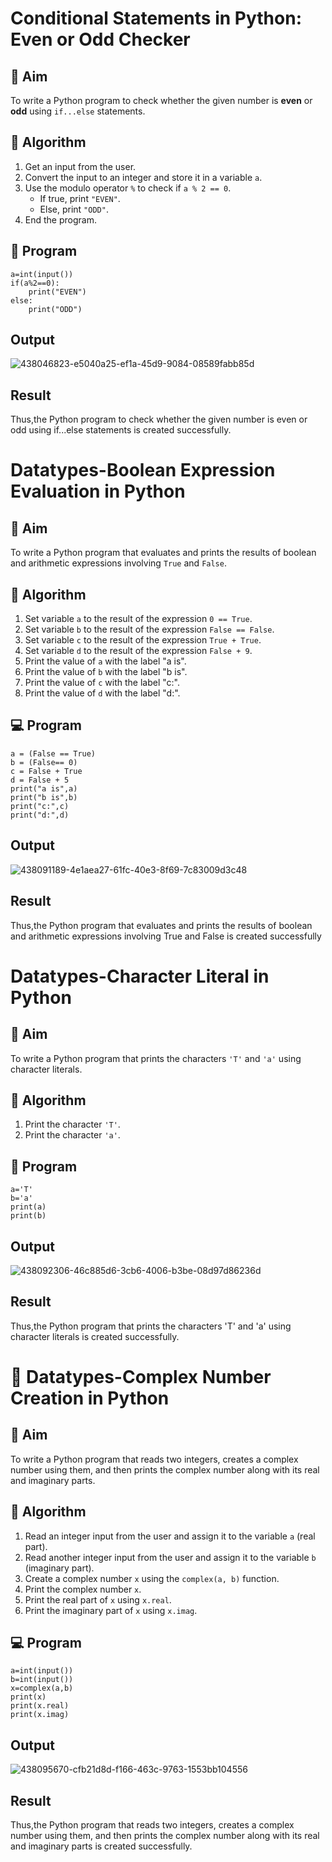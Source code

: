 # Conditional Statements in Python: Even or Odd Checker

## 🎯 Aim
To write a Python program to check whether the given number is **even** or **odd** using `if...else` statements.

## 🧠 Algorithm
1. Get an input from the user.
2. Convert the input to an integer and store it in a variable `a`.
3. Use the modulo operator `%` to check if `a % 2 == 0`.
   - If true, print `"EVEN"`.
   - Else, print `"ODD"`.
4. End the program.

## 🧾 Program
~~~
a=int(input())
if(a%2==0):
    print("EVEN")
else:
    print("ODD")
~~~
## Output
![438046823-e5040a25-ef1a-45d9-9084-08589fabb85d](https://github.com/user-attachments/assets/2f4a4a5f-100b-4d89-8646-a77e6b04630a)

## Result
Thus,the Python program to check whether the given number is even or odd using if...else statements is created successfully.

# Datatypes-Boolean Expression Evaluation in Python

## 🎯 Aim
To write a Python program that evaluates and prints the results of boolean and arithmetic expressions involving `True` and `False`.

## 🧠 Algorithm
1. Set variable `a` to the result of the expression `0 == True`.
2. Set variable `b` to the result of the expression `False == False`.
3. Set variable `c` to the result of the expression `True + True`.
4. Set variable `d` to the result of the expression `False + 9`.
5. Print the value of `a` with the label "a is".
6. Print the value of `b` with the label "b is".
7. Print the value of `c` with the label "c:".
8. Print the value of `d` with the label "d:".

## 💻 Program
~~~
a = (False == True)
b = (False== 0)
c = False + True
d = False + 5
print("a is",a)
print("b is",b)
print("c:",c)
print("d:",d)
~~~

## Output
![438091189-4e1aea27-61fc-40e3-8f69-7c83009d3c48](https://github.com/user-attachments/assets/a212012f-c2e5-4a3d-b495-a0d30f57e96f)
## Result
Thus,the Python program that evaluates and prints the results of boolean and arithmetic expressions involving True and False is created successfully

# Datatypes-Character Literal in Python

## 🎯 Aim
To write a Python program that prints the characters `'T'` and `'a'` using character literals.

## 🧠 Algorithm
1. Print the character `'T'`.
2. Print the character `'a'`.

## 🧾 Program
~~~
a='T'
b='a'
print(a)
print(b)
~~~
## Output
![438092306-46c885d6-3cb6-4006-b3be-08d97d86236d](https://github.com/user-attachments/assets/546ea7c7-1df7-4f57-bf6c-fcd481c25ae2)

## Result
Thus,the Python program that prints the characters 'T' and 'a' using character literals is created successfully.

# 🧮 Datatypes-Complex Number Creation in Python

## 🎯 Aim
To write a Python program that reads two integers, creates a complex number using them, and then prints the complex number along with its real and imaginary parts.

## 🧠 Algorithm
1. Read an integer input from the user and assign it to the variable `a` (real part).
2. Read another integer input from the user and assign it to the variable `b` (imaginary part).
3. Create a complex number `x` using the `complex(a, b)` function.
4. Print the complex number `x`.
5. Print the real part of `x` using `x.real`.
6. Print the imaginary part of `x` using `x.imag`.

## 💻 Program
~~~
a=int(input())
b=int(input())
x=complex(a,b)
print(x)
print(x.real)
print(x.imag)
~~~

## Output
![438095670-cfb21d8d-f166-463c-9763-1553bb104556](https://github.com/user-attachments/assets/1da4ab1d-0d2c-4749-bcc7-93d845aab127)
## Result
Thus,the Python program that reads two integers, creates a complex number using them, and then prints the complex number along with its real and imaginary parts is created successfully.
